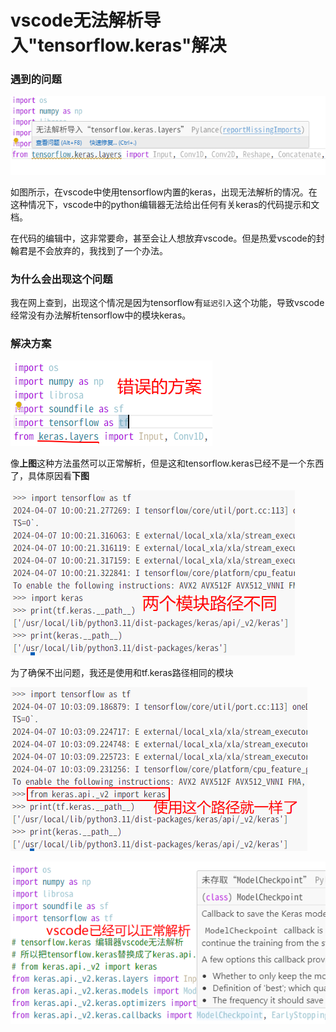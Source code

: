 # vscode无法解析导入"tensorflow.keras"解决

### 遇到的问题

![](../pictrue/vscode无法解析tensorflow_keras解决方案/1.png)

如图所示，在vscode中使用tensorflow内置的keras，出现无法解析的情况。在这种情况下，vscode中的python编辑器无法给出任何有关keras的代码提示和文档。

在代码的编辑中，这非常要命，甚至会让人想放弃vscode。但是热爱vscode的封翰君是不会放弃的，我找到了一个办法。

### 为什么会出现这个问题

我在网上查到，出现这个情况是因为tensorflow有`延迟引入`这个功能，导致vscode经常没有办法解析tensorflow中的模块keras。

### 解决方案

![](../pictrue/vscode无法解析tensorflow_keras解决方案/2.png)

像**上图**这种方法虽然可以正常解析，但是这和tensorflow.keras已经不是一个东西了，具体原因看**下图**

![](../pictrue/vscode无法解析tensorflow_keras解决方案/3.png)

为了确保不出问题，我还是使用和tf.keras路径相同的模块

![](../pictrue/vscode无法解析tensorflow_keras解决方案/4.png)

![](../pictrue/vscode无法解析tensorflow_keras解决方案/5.png)